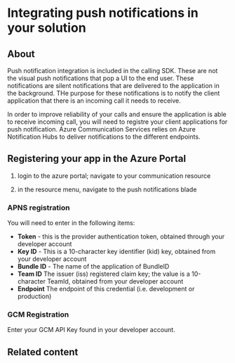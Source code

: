 
# Integrating push notifications in your solution

## About 

Push notification integration is included in the calling SDK. These are not the visual push notifications that pop a UI to the end user. These notifications are silent notifications that are delivered to the application in the background. THe purpose for these notifications is to notify the client application that there is an incoming call it needs to receive.

In order to improve reliability of your calls and ensure the application is able to receive incoming call, you will need to registre your client applications for push notification. Azure Communication Services relies on Azure Notification Hubs to deliver notifications to the different endpoints. 

## Registering your app in the Azure Portal

1. login to the azure portal; navigate to your communication resource

2. in the resource menu, navigate to the push notifications blade

### APNS registration
You will need to enter in the following items:
 * **Token** - this is the provider authentication token, obtained through your developer account
 * **Key ID** - This is a 10-character key identifier (kid) key, obtained from your developer account
 * **Bundle ID** - The name of the application of BundleID
 * **Team ID** The issuer (iss) registered claim key; the value is a 10-character TeamId, obtained from your developer account
 * **Endpoint** The endpoint of this credential (i.e. development or production)

### GCM Registration
Enter your GCM API Key found in your developer account.


## Related content
